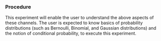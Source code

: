### Procedure

This experiment will enable the user to understand the above aspects of these channels. The user is expected to know basics of probability distributions (such as Bernoulli, Binomial, and Gaussian distributions) and the notion of conditional probability, to execute this experiment.